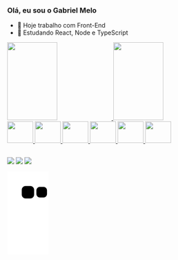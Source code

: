 ### Olá, eu sou o Gabriel Melo

- 🔭 Hoje trabalho com Front-End
- 🌱 Estudando React, Node e TypeScript
<div>
  <a href="https://github.com/gabrielmelov">
  <img height="180em" width="48%" src="https://github-readme-stats.vercel.app/api?username=gabrielmelov&show_icons=true&theme=cobalt&include_all_commits=true&count_private=true">
  <img height="180em" width="48%" src="https://github-readme-stats.vercel.app/api/top-langs/?username=gabrielmelov&layout=compact&langs_count=7&theme=cobalt">
</div>

<div>
  <img height="50" width="60" src="https://cdn.jsdelivr.net/gh/devicons/devicon/icons/javascript/javascript-original.svg" />
  <img height="50" width="60" src="https://cdn.jsdelivr.net/gh/devicons/devicon/icons/typescript/typescript-original.svg" />
  <img height="50" width="60" src="https://cdn.jsdelivr.net/gh/devicons/devicon/icons/react/react-original.svg" />
  <img height="50" width="60" src="https://cdn.jsdelivr.net/gh/devicons/devicon/icons/html5/html5-original.svg" />
  <img height="50" width="60" src="https://cdn.jsdelivr.net/gh/devicons/devicon/icons/css3/css3-original.svg" />  
  <img height="50" width="60" src="https://cdn.jsdelivr.net/gh/devicons/devicon/icons/nodejs/nodejs-original.svg" />                   
</div>

##

<div>
  <a href="https://www.linkedin.com/in/gabriel-melov/" target="_blank"><img src="https://img.shields.io/badge/LinkedIn-0077B5?style=for-the-badge&logo=linkedin&logoColor=white"></a>
  <a href="https://www.instagram.com/gabriel.melov/" target="_blank"><img src="https://img.shields.io/badge/Instagram-E4405F?style=for-the-badge&logo=instagram&logoColor=white"></a>
  <a href="mailto:gabrielvalley@gmail.com" target="_blank"><img src="https://img.shields.io/badge/Gmail-D14836?style=for-the-badge&logo=gmail&logoColor=white"></a>
</div>

![Snake animation](https://github.com/gabrielmelov/gabrielmelov/blob/output/github-contribution-grid-snake.svg)
